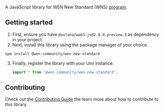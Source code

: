 
A JavaScript library for WEN New Standard (WNS) [program](https://github.com/wen-community/wen-new-standard).

## Getting started

1. First, ensure you have `@solana/web3.js@2.0.0-preview.3` as dependency in your project.
2.  Next, install this library using the package manager of your choice.
   ```sh
   npm install @wen-community/wen-new-standard
   ```
3. Finally, register the library with your Umi instance.
   ```ts
   import * from '@wen-community/wen-new-standard';
   ```

## Contributing

Check out the [Contributing Guide](./CONTRIBUTING.md) the learn more about how to contribute to this library.
